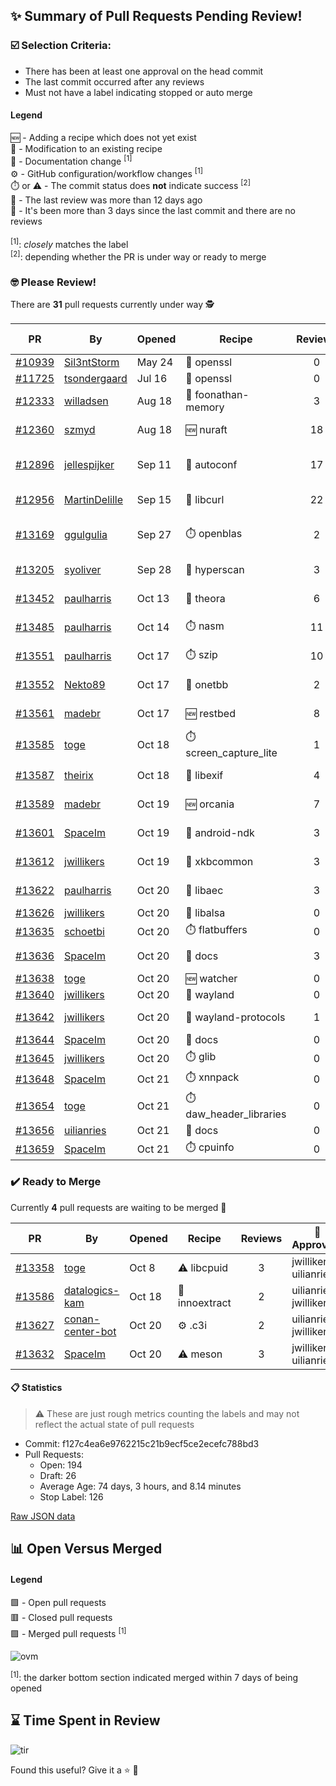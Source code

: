 ## :sparkles: Summary of Pull Requests Pending Review!

### :ballot_box_with_check: Selection Criteria:

- There has been at least one approval on the head commit
- The last commit occurred after any reviews
- Must not have a label indicating stopped or auto merge

#### Legend

:new: - Adding a recipe which does not yet exist<br>
:memo: - Modification to an existing recipe<br>
:green_book: - Documentation change <sup>[1]</sup><br>
:gear: - GitHub configuration/workflow changes <sup>[1]</sup><br>
:stopwatch: or :warning: - The commit status does **not** indicate success <sup>[2]</sup><br>
:bell: - The last review was more than 12 days ago<br>
:eyes: - It's been more than 3 days since the last commit and there are no reviews<br>
<br>
<sup>[1]</sup>: _closely_ matches the label<br>
<sup>[2]</sup>: depending whether the PR is under way or ready to merge

### :nerd_face: Please Review! 

There are **31** pull requests currently under way :detective:

PR | By | Opened | Recipe | Reviews | Last | :stop_sign: Blockers | :star2: Approvers
:---: | --- | --- | --- | :---: | --- | --- | ---
[#10939](https://github.com/conan-io/conan-center-index/pull/10939)|[Sil3ntStorm](https://github.com/Sil3ntStorm)|May 24|:memo: openssl|0|:eyes:||
[#11725](https://github.com/conan-io/conan-center-index/pull/11725)|[tsondergaard](https://github.com/tsondergaard)|Jul 16|:memo: openssl|0|:eyes:||
[#12333](https://github.com/conan-io/conan-center-index/pull/12333)|[willadsen](https://github.com/willadsen)|Aug 18|:memo: foonathan-memory|3|Oct 15||SSE4
[#12360](https://github.com/conan-io/conan-center-index/pull/12360)|[szmyd](https://github.com/szmyd)|Aug 18|:new: nuraft|18|Oct 17||SSE4
[#12896](https://github.com/conan-io/conan-center-index/pull/12896)|[jellespijker](https://github.com/jellespijker)|Sep 11|:memo: autoconf|17|Oct 16|uilianries|prince-chrismc, jwillikers
[#12956](https://github.com/conan-io/conan-center-index/pull/12956)|[MartinDelille](https://github.com/MartinDelille)|Sep 15|:memo: libcurl|22|Oct 20||jwillikers
[#13169](https://github.com/conan-io/conan-center-index/pull/13169)|[ggulgulia](https://github.com/ggulgulia)|Sep 27|:stopwatch: openblas|2|Sep 27 :bell:||
[#13205](https://github.com/conan-io/conan-center-index/pull/13205)|[syoliver](https://github.com/syoliver)|Sep 28|:memo: hyperscan|3|Oct 18||jwillikers
[#13452](https://github.com/conan-io/conan-center-index/pull/13452)|[paulharris](https://github.com/paulharris)|Oct 13|:memo: theora|6|Oct 19||
[#13485](https://github.com/conan-io/conan-center-index/pull/13485)|[paulharris](https://github.com/paulharris)|Oct 14|:stopwatch: nasm|11|Oct 21||
[#13551](https://github.com/conan-io/conan-center-index/pull/13551)|[paulharris](https://github.com/paulharris)|Oct 17|:stopwatch: szip|10|Oct 20||
[#13552](https://github.com/conan-io/conan-center-index/pull/13552)|[Nekto89](https://github.com/Nekto89)|Oct 17|:memo: onetbb|2|Oct 18||prince-chrismc
[#13561](https://github.com/conan-io/conan-center-index/pull/13561)|[madebr](https://github.com/madebr)|Oct 17|:new: restbed|8|Oct 21||jwillikers
[#13585](https://github.com/conan-io/conan-center-index/pull/13585)|[toge](https://github.com/toge)|Oct 18|:stopwatch: screen_capture_lite|1|Oct 21||
[#13587](https://github.com/conan-io/conan-center-index/pull/13587)|[theirix](https://github.com/theirix)|Oct 18|:memo: libexif|4|Oct 21||jwillikers, toge
[#13589](https://github.com/conan-io/conan-center-index/pull/13589)|[madebr](https://github.com/madebr)|Oct 19|:new: orcania|7|Oct 20||jwillikers
[#13601](https://github.com/conan-io/conan-center-index/pull/13601)|[SpaceIm](https://github.com/SpaceIm)|Oct 19|:memo: android-ndk|3|Oct 20||jwillikers
[#13612](https://github.com/conan-io/conan-center-index/pull/13612)|[jwillikers](https://github.com/jwillikers)|Oct 19|:memo: xkbcommon|3|Oct 20||
[#13622](https://github.com/conan-io/conan-center-index/pull/13622)|[paulharris](https://github.com/paulharris)|Oct 20|:memo: libaec|3|Oct 21||jwillikers, toge
[#13626](https://github.com/conan-io/conan-center-index/pull/13626)|[jwillikers](https://github.com/jwillikers)|Oct 20|:memo: libalsa|0|||
[#13635](https://github.com/conan-io/conan-center-index/pull/13635)|[schoetbi](https://github.com/schoetbi)|Oct 20|:stopwatch: flatbuffers|0|||
[#13636](https://github.com/conan-io/conan-center-index/pull/13636)|[SpaceIm](https://github.com/SpaceIm)|Oct 20|:green_book: docs|3|Oct 20||jwillikers
[#13638](https://github.com/conan-io/conan-center-index/pull/13638)|[toge](https://github.com/toge)|Oct 20|:new: watcher|0|||
[#13640](https://github.com/conan-io/conan-center-index/pull/13640)|[jwillikers](https://github.com/jwillikers)|Oct 20|:memo: wayland|0|||
[#13642](https://github.com/conan-io/conan-center-index/pull/13642)|[jwillikers](https://github.com/jwillikers)|Oct 20|:memo: wayland-protocols|1|Oct 20||prince-chrismc
[#13644](https://github.com/conan-io/conan-center-index/pull/13644)|[SpaceIm](https://github.com/SpaceIm)|Oct 20|:green_book: docs|0|||
[#13645](https://github.com/conan-io/conan-center-index/pull/13645)|[jwillikers](https://github.com/jwillikers)|Oct 20|:stopwatch: glib|0|||
[#13648](https://github.com/conan-io/conan-center-index/pull/13648)|[SpaceIm](https://github.com/SpaceIm)|Oct 21|:stopwatch: xnnpack|0|||
[#13654](https://github.com/conan-io/conan-center-index/pull/13654)|[toge](https://github.com/toge)|Oct 21|:stopwatch: daw_header_libraries|0|||
[#13656](https://github.com/conan-io/conan-center-index/pull/13656)|[uilianries](https://github.com/uilianries)|Oct 21|:green_book: docs|0|||
[#13659](https://github.com/conan-io/conan-center-index/pull/13659)|[SpaceIm](https://github.com/SpaceIm)|Oct 21|:stopwatch: cpuinfo|0|||


### :heavy_check_mark: Ready to Merge 

Currently **4** pull requests are waiting to be merged :tada:


PR | By | Opened | Recipe | Reviews | :star2: Approvers
:---: | --- | --- | --- | :---: | ---
[#13358](https://github.com/conan-io/conan-center-index/pull/13358)|[toge](https://github.com/toge)|Oct 8|:warning: libcpuid|3|jwillikers, uilianries
[#13586](https://github.com/conan-io/conan-center-index/pull/13586)|[datalogics-kam](https://github.com/datalogics-kam)|Oct 18|:memo: innoextract|2|uilianries, jwillikers
[#13627](https://github.com/conan-io/conan-center-index/pull/13627)|[conan-center-bot](https://github.com/conan-center-bot)|Oct 20|:gear: .c3i|2|uilianries, jwillikers
[#13632](https://github.com/conan-io/conan-center-index/pull/13632)|[SpaceIm](https://github.com/SpaceIm)|Oct 20|:warning: meson|3|jwillikers, uilianries


#### :clipboard: Statistics

> :warning: These are just rough metrics counting the labels and may not reflect the actual state of pull requests

- Commit: f127c4ea6e9762215c21b9ecf5ce2ecefc788bd3
- Pull Requests:
	- Open: 194
	- Draft: 26
	- Average Age: 74 days, 3 hours, and 8.14 minutes
	- Stop Label: 126
	

[Raw JSON data](https://raw.githubusercontent.com/prince-chrismc/conan-center-index-pending-review/raw-data/pending-review.json)

## :bar_chart: Open Versus Merged

#### Legend

:green_square: - Open pull requests<br>
:red_square: - Closed pull requests<br>
:purple_square: - Merged pull requests <sup>[1]</sup><br>

![ovm](https://github.com/prince-chrismc/conan-center-index-pending-review/blob/raw-data/open-versus-merged.gif?raw=true)

<sup>[1]</sup>: the darker bottom section indicated merged within 7 days of being opened

## :hourglass: Time Spent in Review

![tir](https://github.com/prince-chrismc/conan-center-index-pending-review/blob/raw-data/time-in-review.png?raw=true)

Found this useful? Give it a :star: :pray:
	